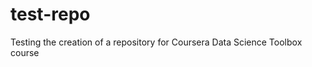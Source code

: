 test-repo
=========

Testing the creation of a repository for Coursera Data Science Toolbox course 
